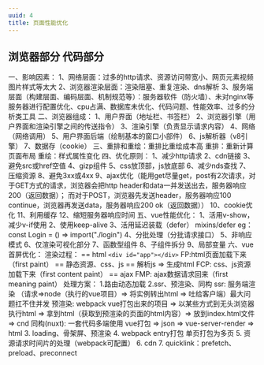 ```yaml
---
uuid: 4
title: 页面性能优化
---
```

## 浏览器部分 代码部分

  一、影响因素：
    1、网络层面：过多的http请求、资源访问带宽小、网页元素视频图片样式等太大
    2、浏览器渲染层面：渲染阻塞、重复渲染、dns解析
    3、服务端层面（构建层面、编码层面、机制规范等）：服务器软件（防火墙）、未对nginx等服务器进行配置优化、cpu占满、数据库未优化、代码问题、性能效率、过多的分析类工具
  二、浏览器组成：
    1、用户界面（地址栏、书签栏）
    2、浏览器引擎（用户界面和渲染引擎之间的传送指令）
    3、渲染引擎（负责显示请求内容）
    4、网络（网络调用）
    5、用户界面后端（绘制基本的窗口小部件）
    6、js解析器（v8引擎）
    7、数据存（cookie）
  三、重排和重绘：重排比重绘成本高
    重排：重新计算页面布局
    重绘：样式属性变化
  四、优化原则：
    1、减少http请求
    2、cdn链接
    3、避免src或href空值
    4、gizp组件
    5、css放顶部，js放底部
    6、减少nds查找
    7、压缩资源
    8、避免3xx或4xx
    9、ajax优化（能用get尽量get，post有2次请求，对于GET方式的请求，浏览器会把http header和data一并发送出去，服务器响应200（返回数据）；
而对于POST，浏览器先发送header，服务器响应100 continue，浏览器再发送data，服务器响应200 ok（返回数据））
    10、cookie优化
    11、利用缓存
    12、缩短服务器响应时间
  五、vue性能优化：
    1、活用v-show，减少v-if使用
    2、使用keep-alive
    3、活用延迟装载（defer） mixins/defer  eg：const Login = () => import("./login")
    4、分批处理（分批请求接口）
    5、非响应模式
    6、仅渲染可视化部分
    7、函数型组件
    8、子组件拆分
    9、局部变量
  六、vue首屏优化：
    渲染过程：
    == html  ```<div id="app"></div>``` FP:html页面加载下来（first paint）
      == 静态资源、css、js
        == 解析js => 生成html FCP: css、js资源加载下来（first content paint）
          == ajax FMP: ajax数据请求回来（first meaning paint）
    处理方案：
      1.路由动态加载
      2.ssr、预渲染、同构
        ssr: 服务端渲染 （请求=>node（执行的vue项目）=> 将实例转出html => 吐给客户端）最大问题扛不住并发
        预渲染: webpack vue打包出来的项目 => 以某些方式到无头浏览器执行html => 拿到html（获取到预渲染的页面的html内容）=> 放到index.html文件 => cnd
        同构(nuxt): 一套代码多端使用 vue打包 => json => vue-server-render => html
      3. loading、骨架屏、预渲染
      4. webpack entry打包 单页打包为多页
      5. 资源请求时间片的处理（webpack可配置）
      6. cdn
      7. quicklink：prefetch、preload、preconnect
